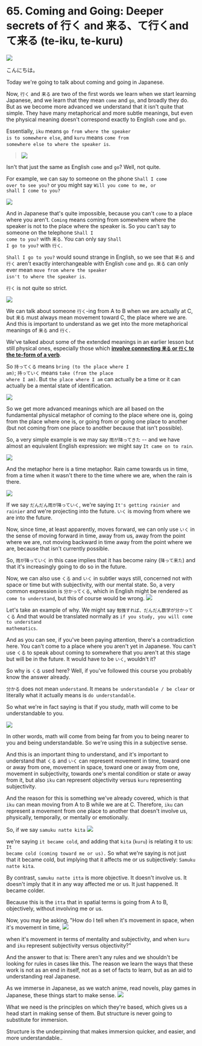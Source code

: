# **65. Coming and Going: Deeper secrets of 行く and 来る、て行くand て来る (te-iku, te-kuru)**

![](../media/image251.webp)

こんにちは。

Today we're going to talk about coming and going in Japanese.

Now, <code>行く</code> and <code>来る</code> are two of the first words we learn when we start learning Japanese, and we learn that they mean <code>come</code> and <code>go</code>, and broadly they do. But as we become more advanced we understand that it isn't quite that simple. They have many metaphorical and more subtle meanings, but even the physical meaning doesn't correspond exactly to English <code>come</code> and <code>go</code>.

Essentially, <code>iku</code> means <code>go from where the speaker is to somewhere else</code>, and <code>kuru</code> means <code>come from somewhere else to where the speaker is</code>.

> ![](../media/image1005.webp)

Isn't that just the same as English <code>come</code> and <code>go</code>? Well, not quite.

For example, we can say to someone on the phone <code>Shall I come over to see you?</code> or you might say <code>Will you come to me, or shall I come to you?</code>

![](../media/image572.webp)

And in Japanese that's quite impossible, because you can't <code>come</code> to a place where you aren't. <code>Coming</code> means coming from somewhere where the speaker is not to the place where the speaker is. So you can't say to someone on the telephone <code>Shall I come to you?</code> with <code>来る</code>. You can only say <code>Shall I go to you?</code> with <code>行く</code>.

<code>Shall I go to you?</code> would sound strange in English, so we see that <code>来る</code> and <code>行く</code> aren't exactly interchangeable with English <code>come</code> and <code>go</code>. <code>来る</code> can only ever mean <code>move from where the speaker isn't to where the speaker is</code>.

<code>行く</code> is not quite so strict.

![](../media/image195.webp)

We can talk about someone <code>行く</code>-ing from A to B when we are actually at C, but <code>来る</code> must always mean movement toward C, the place where we are. And this is important to understand as we get into the more metaphorical meanings of <code>来る</code> and <code>行く</code>.

We've talked about some of the extended meanings in an earlier lesson but still physical ones, especially those which [**involve connecting <code>来る</code> or <code>行く</code> to the te-form of a verb**](https://www.youtube.com/watch?v=PsTsliRe2Cg).

So <code>持ってくる</code> means <code>bring (to the place where I am)</code>; <code>持っていく</code> means <code>take (from the place where I am)</code>. But <code>the place where I am</code> can actually be a time or it can actually be a mental state of identification.

![](../media/image214.webp)

So we get more advanced meanings which are all based on the fundamental physical metaphor of coming to the place where one is, going from the place where one is, or going from or going one place to another (but not coming from one place to another because that isn't possible).

So, a very simple example is we may say <code>雨が降ってきた</code> -- and we have almost an equivalent English expression: we might say <code>It came on to rain</code>.

![](../media/image997.webp)

And the metaphor here is a time metaphor. Rain came towards us in time, from a time when it wasn't there to the time where we are, when the rain is there.

![](../media/image882.webp)

If we say <code>だんだん雨が降っていく</code>, we're saying <code>It's getting rainier and rainier</code> and we're projecting into the future. <code>いく</code> is moving from where we are into the future.

Now, since time, at least apparently, moves forward, we can only use <code>いく</code> in the sense of moving forward in time, away from us, away from the point where we are, not moving backward in time away from the point where we are, because that isn't currently possible.

So, <code>雨が降っていく</code> in this case implies that it has become rainy (<code>降って来た</code>) and that it's increasingly going to do so in the future.

Now, we can also use <code>くる</code> and <code>いく</code> in subtler ways still, concerned not with space or time but with subjectivity, with our mental state. So, a very common expression is <code>分かってくる</code>, which in English might be rendered as <code>come to understand</code>, but this of course would be wrong.
![](../media/image149.webp)

Let's take an example of why. We might say <code>勉強すれば、だんだん数学が分かってくる</code> And that would be translated normally as <code>if you study, you will come to understand mathematics</code>.

And as you can see, if you've been paying attention, there's a contradiction here. You can't come to a place where you aren't yet in Japanese. You can't use <code>くる</code> to speak about coming to somewhere that you aren't at this stage but will be in the future. It would have to be <code>いく</code>, wouldn't it?

So why is <code>くる</code> used here? Well, if you've followed this course you probably know the answer already.

<code>分かる</code> does not mean <code>understand</code>. It means <code>be understandable / be clear</code> or literally what it actually means is <code>do understandable</code>.

So what we're in fact saying is that if you study, math will come to be understandable to you.

![](../media/image277.webp)

In other words, math will come from being far from you to being nearer to you and being understandable. So we're using this in a subjective sense.

And this is an important thing to understand, and it's important to understand that <code>くる</code> and <code>いく</code> can represent movement in time, toward one or away from one, movement in space, toward one or away from one, movement in subjectivity, towards one's mental condition or state or away from it, but also <code>iku</code> can represent objectivity versus <code>kuru</code> representing subjectivity.

And the reason for this is something we've already covered, which is that <code>iku</code> can mean moving from A to B while we are at C. Therefore, <code>iku</code> can represent a movement from one place to another that doesn't involve us, physically, temporally, or mentally or emotionally.

So, if we say <code>samuku natte kita</code>
![](../media/image82.webp)

we're saying <code>it became cold</code>, and adding that <code>kita</code> (<code>kuru</code>) is relating it to us: <code>It became cold (coming toward me or us).</code> So what we're saying is not just that it became cold, but implying that it affects me or us subjectively: <code>Samuku natte kita</code>.

By contrast, <code>samuku natte itta</code> is more objective. It doesn't involve us. It doesn't imply that it in any way affected me or us. It just happened. It became colder.

Because this is the <code>itta</code> that in spatial terms is going from A to B, objectively, without involving me or us.

Now, you may be asking, "How do I tell when it's movement in space, when it's movement in time,
![](../media/image496.webp)

when it's movement in terms of mentality and subjectivity, and when <code>kuru</code> and <code>iku</code> represent subjectivity versus objectivity?"

And the answer to that is: There aren't any rules and we shouldn't be looking for rules in cases like this. The reason we learn the ways that these work is not as an end in itself, not as a set of facts to learn, but as an aid to understanding real Japanese.

As we immerse in Japanese, as we watch anime, read novels, play games in Japanese, these things start to make sense.
![](../media/image738.webp)

What we need is the principles on which they're based, which gives us a head start in making sense of them. But structure is never going to substitute for immersion.

Structure is the underpinning that makes immersion quicker, and easier, and more understandable..
